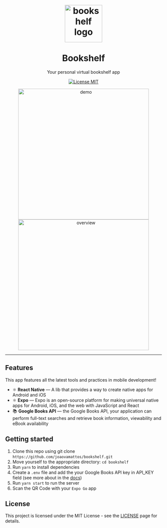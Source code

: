 <h1 align="center">
<br>
  <img src="https://user-images.githubusercontent.com/23246259/115597593-6c96ea80-a2a7-11eb-8c1e-9666c89a4407.png" alt="bookshelf logo" width="120">
<br>
<br>
Bookshelf
</h1>

<p align="center">Your personal virtual bookshelf app</p>

<p align="center">
  <a href="https://opensource.org/licenses/MIT">
    <img src="https://img.shields.io/badge/License-MIT-blue.svg" alt="License MIT">
  </a>
</p>

<div align="center">
  <img src="https://user-images.githubusercontent.com/23246259/115597606-6f91db00-a2a7-11eb-9f37-53a01d56e44e.gif" alt="demo" height="420">
  <img src="https://user-images.githubusercontent.com/23246259/121527607-94155400-c9c8-11eb-862b-185e07a06b4a.png" alt="overview" height="420">
</div>

<hr />

## Features
This app features all the latest tools and practices in mobile development!

- ⚛️ **React Native** — A lib that provides a way to create native apps for Android and iOS
- ⚛️ **Expo** — Expo is an open-source platform for making universal native apps for Android, iOS, and the web with JavaScript and React
- 📚 **Google Books API** — the Google Books API, your application can perform full-text searches and retrieve book information, viewability and eBook availability

## Getting started

1. Clone this repo using git clone `https://github.com/joaovamattos/bookshelf.git`
2. Move yourself to the appropriate directory: `cd bookshelf`
3. Run `yarn` to install dependencies
4. Create a `.env` file and add the your Google Books API key in API_KEY field (see more about in the [docs](https://developers.google.com/books/docs/v1/using))   
5. Run `yarn start` to run the server
6. Scan the QR Code with your `Expo Go` app

## License

This project is licensed under the MIT License - see the [LICENSE](https://opensource.org/licenses/MIT) page for details.

